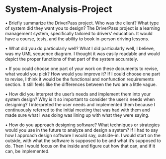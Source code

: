 # System-Analysis-Project

•	Briefly summarize the DriverPass project. Who was the client? What type of system did they want you to design?
The DriverPass project is a learning management system, specifically tailored to drivers’ education. It would have a course, tests, and the ability to book in-person driving lessons.

•	What did you do particularly well?
What I did particularly well, I believe, was my UML sequence diagram. I thought it was easily readable and would depict the proper functions of that part of the system accurately.

•	If you could choose one part of your work on these documents to revise, what would you pick? How would you improve it?
If I could choose one part to revise, I think it would be the functional and nonfunction requirements section. It still feels like the differences between the two are a little vague.

•	How did you interpret the user’s needs and implement them into your system design? Why is it so important to consider the user’s needs when designing?
I interpreted the user needs and implemented them because I continuously referred to the initial meeting that was had with them and made sure what I was doing was lining up with what they were saying.

•	How do you approach designing software? What techniques or strategies would you use in the future to analyze and design a system?
If I had to say how I approach design software I would say, outside-in. I would start on the outside, with what the software is supposed to be and what it’s supposed to do. Then I would focus on the inside and figure out how that can, and if it can, be implemented.

